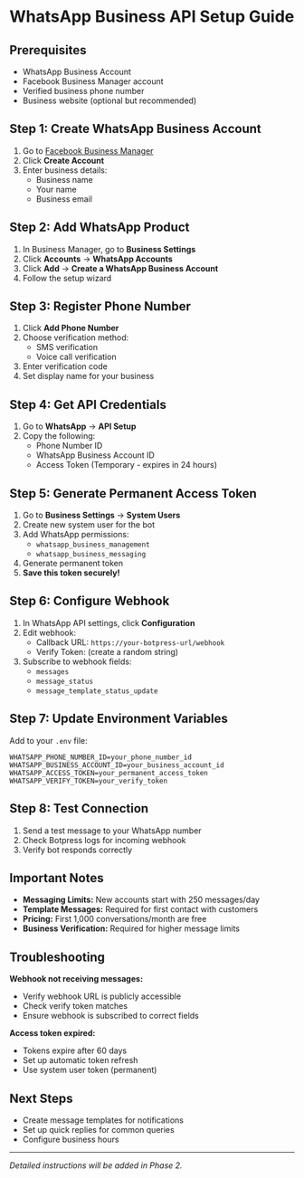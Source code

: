 # WhatsApp Business API Setup Guide

## Prerequisites
- WhatsApp Business Account
- Facebook Business Manager account
- Verified business phone number
- Business website (optional but recommended)

## Step 1: Create WhatsApp Business Account

1. Go to [Facebook Business Manager](https://business.facebook.com)
2. Click **Create Account**
3. Enter business details:
   - Business name
   - Your name
   - Business email

## Step 2: Add WhatsApp Product

1. In Business Manager, go to **Business Settings**
2. Click **Accounts** → **WhatsApp Accounts**
3. Click **Add** → **Create a WhatsApp Business Account**
4. Follow the setup wizard

## Step 3: Register Phone Number

1. Click **Add Phone Number**
2. Choose verification method:
   - SMS verification
   - Voice call verification
3. Enter verification code
4. Set display name for your business

## Step 4: Get API Credentials

1. Go to **WhatsApp** → **API Setup**
2. Copy the following:
   - Phone Number ID
   - WhatsApp Business Account ID
   - Access Token (Temporary - expires in 24 hours)

## Step 5: Generate Permanent Access Token

1. Go to **Business Settings** → **System Users**
2. Create new system user for the bot
3. Add WhatsApp permissions:
   - `whatsapp_business_management`
   - `whatsapp_business_messaging`
4. Generate permanent token
5. **Save this token securely!**

## Step 6: Configure Webhook

1. In WhatsApp API settings, click **Configuration**
2. Edit webhook:
   - Callback URL: `https://your-botpress-url/webhook`
   - Verify Token: (create a random string)
3. Subscribe to webhook fields:
   - `messages`
   - `message_status`
   - `message_template_status_update`

## Step 7: Update Environment Variables

Add to your `.env` file:
```
WHATSAPP_PHONE_NUMBER_ID=your_phone_number_id
WHATSAPP_BUSINESS_ACCOUNT_ID=your_business_account_id
WHATSAPP_ACCESS_TOKEN=your_permanent_access_token
WHATSAPP_VERIFY_TOKEN=your_verify_token
```

## Step 8: Test Connection

1. Send a test message to your WhatsApp number
2. Check Botpress logs for incoming webhook
3. Verify bot responds correctly

## Important Notes

- **Messaging Limits:** New accounts start with 250 messages/day
- **Template Messages:** Required for first contact with customers
- **Pricing:** First 1,000 conversations/month are free
- **Business Verification:** Required for higher message limits

## Troubleshooting

**Webhook not receiving messages:**
- Verify webhook URL is publicly accessible
- Check verify token matches
- Ensure webhook is subscribed to correct fields

**Access token expired:**
- Tokens expire after 60 days
- Set up automatic token refresh
- Use system user token (permanent)

## Next Steps

- Create message templates for notifications
- Set up quick replies for common queries
- Configure business hours

---

*Detailed instructions will be added in Phase 2.*